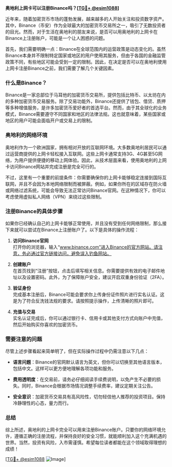 **奥地利上网卡可以注册Binance吗？[[TG💪+ @esim1088](https://t.me/s/esim1088)]**

近年来，随着加密货币市场的蓬勃发展，越来越多的人开始关注和投资数字资产。其中，Binance（币安）作为全球最大的加密货币交易所之一，吸引了无数投资者的目光。然而，对于生活在奥地利的朋友来说，是否可以用奥地利的上网卡在Binance上注册账户，可能是一个让人困惑的问题。

首先，我们需要明确一点：Binance在全球范围内的运营政策是动态变化的。虽然Binance本身并不限制特定国家或地区的用户使用其服务，但由于各国的金融监管政策不同，有些地区可能会受到一定的限制。因此，在决定是否可以在奥地利使用上网卡注册Binance之前，我们需要了解几个关键因素。

### 什么是Binance？

Binance是一家总部位于马耳他的加密货币交易所，提供包括比特币、以太坊在内的多种加密货币交易服务。除了交易功能外，Binance还提供了钱包、借贷、质押等多种增值服务，是许多加密货币爱好者的首选平台。然而，由于其全球化的业务模式，Binance需要遵守不同国家和地区的法律法规。这也就意味着，某些国家或地区的用户可能会面临开户或交易上的限制。

### 奥地利的网络环境

奥地利作为一个欧洲国家，拥有相对开放的互联网环境。大多数奥地利居民可以通过运营商提供的上网卡轻松接入互联网。这些上网卡通常支持3G、4G甚至5G网络，为用户提供便捷的移动上网体验。因此，从技术层面来看，使用奥地利的上网卡访问Binance网站并完成注册是完全可行的。

不过，这里有一个重要的前提条件：你需要确保你的上网卡能够稳定连接到国际互联网，并且不会因为本地网络限制而被屏蔽。例如，如果你所在的区域存在防火墙或网络过滤系统，可能会导致无法正常访问Binance官网。在这种情况下，你可以考虑使用虚拟私人网络（VPN）来绕过这些限制。

### 注册Binance的具体步骤

如果你已经确认自己的上网卡能够正常使用，并且没有受到任何网络限制，那么接下来就可以尝试在Binance上注册账户了。以下是具体的操作流程：

1. **访问Binance官网**  
   打开你的浏览器，输入“www.binance.com”进入Binance的官方网站。请注意，务必通过官方链接访问，避免误入钓鱼网站。

2. **创建账户**  
   在首页找到“注册”按钮，点击后填写相关信息。你需要提供有效的电子邮件地址以及设置密码。此外，为了保障账户安全，建议开启双重身份验证（2FA）。

3. **验证身份**  
   完成基本注册后，Binance可能会要求你上传身份证件照片进行实名认证。这是为了符合反洗钱法规的要求。请按照提示操作，上传清晰的照片即可。

4. **充值与交易**  
   实名认证完成后，你可以通过银行卡、信用卡或其他支付方式向账户中充值，然后开始购买你喜欢的加密货币。

### 需要注意的问题

尽管上述步骤看起来简单明了，但在实际操作过程中仍需注意以下几点：

- **语言问题**：Binance的官网默认语言为英文，但你可以切换至其他语言版本，包括中文。这样可以更方便地理解各项功能和服务。
  
- **费用透明度**：在交易前，请务必仔细阅读手续费说明，以免产生不必要的损失。同时，Binance会根据市场情况调整手续费率，建议定期关注公告。

- **安全意识**：加密货币交易具有高风险性，切勿轻信他人推荐的投资项目。保持冷静理性的心态，量力而行。

### 总结

综上所述，奥地利的上网卡完全可以用来注册Binance账户。只要你的网络环境允许，遵循正确的注册流程，并保持良好的安全习惯，就能顺利加入这个充满机遇的世界。当然，投资有风险，入市需谨慎。希望每位读者都能在这个领域取得理想的成绩！

[[TG💪+ @esim1088](https://t.me/s/esim1088) ![Image](https://i.postimg.cc/4NQfJmqS/Snipaste-2025-05-13-00-14-12.png)]